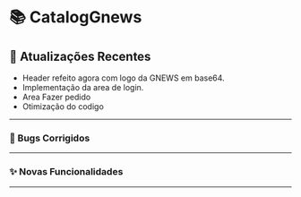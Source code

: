 # 📚 CatalogGnews

## 🚀 Atualizações Recentes

- Header refeito agora com logo da GNEWS em base64.
- Implementação da area de login.
- Area Fazer pedido
- Otimização do codigo
  
---

### 🐞 Bugs Corrigidos



---

### ✨ Novas Funcionalidades



---

